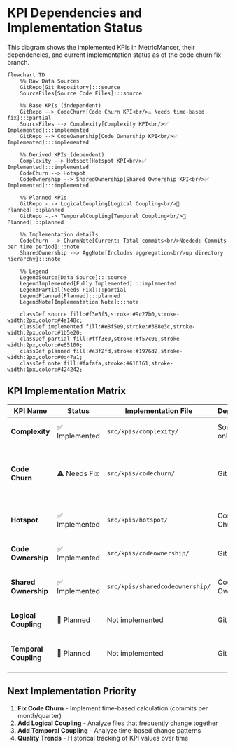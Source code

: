 # KPI Dependencies and Implementation Status

This diagram shows the implemented KPIs in MetricMancer, their dependencies, and current implementation status as of the code churn fix branch.

```mermaid
flowchart TD
    %% Raw Data Sources
    GitRepo[Git Repository]:::source
    SourceFiles[Source Code Files]:::source
    
    %% Base KPIs (independent)
    GitRepo --> CodeChurn[Code Churn KPI<br/>⚠️ Needs time-based fix]:::partial
    SourceFiles --> Complexity[Complexity KPI<br/>✅ Implemented]:::implemented
    GitRepo --> CodeOwnership[Code Ownership KPI<br/>✅ Implemented]:::implemented
    
    %% Derived KPIs (dependent)
    Complexity --> Hotspot[Hotspot KPI<br/>✅ Implemented]:::implemented
    CodeChurn --> Hotspot
    CodeOwnership --> SharedOwnership[Shared Ownership KPI<br/>✅ Implemented]:::implemented
    
    %% Planned KPIs
    GitRepo -.-> LogicalCoupling[Logical Coupling<br/>🔄 Planned]:::planned
    GitRepo -.-> TemporalCoupling[Temporal Coupling<br/>🔄 Planned]:::planned
    
    %% Implementation details
    CodeChurn --> ChurnNote[Current: Total commits<br/>Needed: Commits per time period]:::note
    SharedOwnership --> AggNote[Includes aggregation<br/>up directory hierarchy]:::note
    
    %% Legend
    LegendSource[Data Source]:::source
    LegendImplemented[Fully Implemented]:::implemented
    LegendPartial[Needs Fix]:::partial
    LegendPlanned[Planned]:::planned
    LegendNote[Implementation Note]:::note

    classDef source fill:#f3e5f5,stroke:#9c27b0,stroke-width:2px,color:#4a148c;
    classDef implemented fill:#e8f5e9,stroke:#388e3c,stroke-width:2px,color:#1b5e20;
    classDef partial fill:#fff3e0,stroke:#f57c00,stroke-width:2px,color:#e65100;
    classDef planned fill:#e3f2fd,stroke:#1976d2,stroke-width:2px,color:#0d47a1;
    classDef note fill:#fafafa,stroke:#616161,stroke-width:1px,color:#424242;
```

## KPI Implementation Matrix

| KPI Name | Status | Implementation File | Dependencies | Notes |
|----------|--------|-------------------|-------------|--------|
| **Complexity** | ✅ Implemented | `src/kpis/complexity/` | Source files only | McCabe cyclomatic complexity |
| **Code Churn** | ⚠️ Needs Fix | `src/kpis/codechurn/` | Git repository | Currently counts total commits, needs time-based calculation |
| **Hotspot** | ✅ Implemented | `src/kpis/hotspot/` | Complexity + Churn | Composite metric: complexity × churn |
| **Code Ownership** | ✅ Implemented | `src/kpis/codeownership/` | Git repository | Based on git blame analysis |
| **Shared Ownership** | ✅ Implemented | `src/kpis/sharedcodeownership/` | Code Ownership | Includes directory-level aggregation |
| **Logical Coupling** | 🔄 Planned | Not implemented | Git repository | Files that change together |
| **Temporal Coupling** | 🔄 Planned | Not implemented | Git repository | Time-based change patterns |

## Next Implementation Priority

1. **Fix Code Churn** - Implement time-based calculation (commits per month/quarter)
2. **Add Logical Coupling** - Analyze files that frequently change together  
3. **Add Temporal Coupling** - Analyze time-based change patterns
4. **Quality Trends** - Historical tracking of KPI values over time